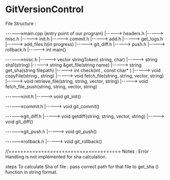 # GitVersionControl


File Structure :

------>main.cpp (entry point of our program)
		|-----> headers.h
		|-----> misc.h
		|-----> init.h
		|-----> commit.h
		|-----> add.h 
		|-----> get_logs.h
		|-----> add_files.h(in progress)
		|-----> git_diff.h
		|-----> push.h
		|-----> rollback.h
		|-----> int main() 




------>misc.h
		|-----> vector<string> stringToken( string, char)
		|-----> string sha1(string)
		|-----> string &get_file(string name)
		|----->	string get_sha(string filepath) 
		|-----> int check(int , const char* )
		|-----> void copyFile(string , string)
		|-----> void fetch_file(string, string, vector<string>, string)
		|-----> void retrieve_file(string, string, vector<string>, string)
		|-----> void fetch_file_push(string, string, vector<string>, string)

------>init.h
		|-----> void git_init()


------>commit.h
		|-----> void git_commit()

------>git_diff.h
		|-----> void getdiff(string, string, vector<string>, string)
		|----->	void git_diff()	
	
------>git_push.h
		|----->	void git_push()	

------>rollback.h
		|----->	void git_rollback()	


//======================================
Notes : Error Handling is not implemented for sha calculation.

steps To calculate Sha of file : pass correct path for that file to get_sha () function in string format.
